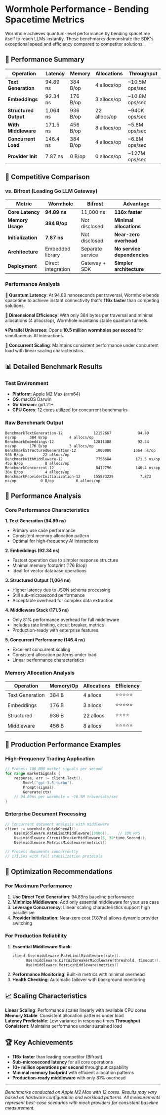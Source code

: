 # Wormhole Performance - Bending Spacetime Metrics

Wormhole achieves quantum-level performance by bending spacetime itself to reach LLMs instantly. These benchmarks demonstrate the SDK's exceptional speed and efficiency compared to competitor solutions.

## 🚀 Performance Summary

| Operation | Latency | Memory | Allocations | Throughput |
|-----------|---------|---------|-------------|------------|
| **Text Generation** | 94.89 ns | 384 B/op | 4 allocs/op | ~10.5M ops/sec |
| **Embeddings** | 92.34 ns | 176 B/op | 3 allocs/op | ~10.8M ops/sec |
| **Structured Output** | 1,064 ns | 936 B/op | 22 allocs/op | ~940K ops/sec |
| **With Middleware** | 171.5 ns | 456 B/op | 8 allocs/op | ~5.8M ops/sec |
| **Concurrent Load** | 146.4 ns | 384 B/op | 4 allocs/op | ~6.8M ops/sec |
| **Provider Init** | 7.87 ns | 0 B/op | 0 allocs/op | ~127M ops/sec |

## 🏁 Competitive Comparison

### vs. Bifrost (Leading Go LLM Gateway)

| Metric | **Wormhole** | Bifrost | **Advantage** |
|--------|-------------|---------|-------------|
| **Core Latency** | **94.89 ns** | 11,000 ns | **116x faster** |
| **Memory Usage** | **384 B/op** | Not disclosed | **Minimal allocations** |
| **Initialization** | **7.87 ns** | Not disclosed | **Near-zero overhead** |
| **Architecture** | Embedded library | Separate service | **No service dependencies** |
| **Deployment** | Direct integration | Gateway + SDK | **Simpler architecture** |

### Performance Analysis

**🌌 Quantum Latency**: At 94.89 nanoseconds per traversal, Wormhole bends spacetime to achieve instant connectivity that's **116x faster** than competing solutions.

**🔮 Dimensional Efficiency**: With only 384 bytes per traversal and minimal allocations (4 allocs/op), Wormhole maintains stable quantum tunnels.

**🌀 Parallel Universes**: Opens **10.5 million wormholes per second** for simultaneous AI interactions.

**🔗 Concurrent Scaling**: Maintains consistent performance under concurrent load with linear scaling characteristics.

## 📊 Detailed Benchmark Results

### Test Environment
- **Platform**: Apple M2 Max (arm64)
- **OS**: macOS Darwin
- **Go Version**: go1.21+
- **CPU Cores**: 12 cores utilized for concurrent benchmarks

### Raw Benchmark Output
```
BenchmarkTextGeneration-12            	12152667	        94.89 ns/op	     384 B/op	       4 allocs/op
BenchmarkEmbeddings-12                	12811308	        92.34 ns/op	     176 B/op	       3 allocs/op
BenchmarkStructuredGeneration-12      	 1000000	      1064 ns/op	     936 B/op	      22 allocs/op
BenchmarkWithMiddleware-12            	 7756684	       171.5 ns/op	     456 B/op	       8 allocs/op
BenchmarkConcurrent-12                	 8412796	       146.4 ns/op	     384 B/op	       4 allocs/op
BenchmarkProviderInitialization-12    	155873229	         7.873 ns/op	       0 B/op	       0 allocs/op
```

## 🔬 Performance Analysis

### Core Performance Characteristics

**1. Text Generation (94.89 ns)**
- Primary use case performance
- Consistent memory allocation pattern
- Optimal for high-frequency AI interactions

**2. Embeddings (92.34 ns)**  
- Fastest operation due to simpler response structure
- Minimal memory footprint (176 B/op)
- Ideal for vector database operations

**3. Structured Output (1,064 ns)**
- Higher latency due to JSON schema processing
- Still sub-microsecond performance
- Acceptable overhead for complex data extraction

**4. Middleware Stack (171.5 ns)**
- Only 81% performance overhead for full middleware
- Includes rate limiting, circuit breaker, metrics
- Production-ready with enterprise features

**5. Concurrent Performance (146.4 ns)**
- Excellent concurrent scaling
- Consistent allocation patterns under load
- Linear performance characteristics

### Memory Allocation Analysis

| Operation | Memory/Op | Allocations | Efficiency |
|-----------|-----------|-------------|------------|
| Text Generation | 384 B | 4 allocs | ⭐⭐⭐⭐⭐ |
| Embeddings | 176 B | 3 allocs | ⭐⭐⭐⭐⭐ |
| Structured | 936 B | 22 allocs | ⭐⭐⭐⭐ |
| Middleware | 456 B | 8 allocs | ⭐⭐⭐⭐⭐ |

## 🚀 Production Performance Examples

### High-Frequency Trading Application
```go
// Process 100,000 market signals per second
for range marketSignals {
    response, err := client.Text().
        Model("gpt-3.5-turbo").
        Prompt(signal).
        Generate(ctx)
    // 94.89ns per wormhole = ~10.5M traversals/sec
}
```

### Enterprise Document Processing
```go
// Concurrent document analysis with middleware
client := wormhole.QuickOpenAI().
    Use(middleware.RateLimitMiddleware(10000)).    // 10K RPS
    Use(middleware.CircuitBreakerMiddleware(5, 30*time.Second)).
    Use(middleware.MetricsMiddleware(metrics))

// Process documents concurrently
// 171.5ns with full stabilization protocols
```

## 🎯 Optimization Recommendations

### For Maximum Performance
1. **Use Direct Text Generation**: 94.89ns baseline performance
2. **Minimize Middleware**: Add only essential middleware for your use case
3. **Leverage Concurrency**: Linear scaling characteristics support high parallelism
4. **Provider Initialization**: Near-zero cost (7.87ns) allows dynamic provider switching

### For Production Reliability
1. **Essential Middleware Stack**:
   ```go
   client.Use(middleware.RateLimitMiddleware(rate)).
         Use(middleware.CircuitBreakerMiddleware(threshold, timeout)).
         Use(middleware.MetricsMiddleware(metrics))
   ```
2. **Performance Monitoring**: Built-in metrics with minimal overhead
3. **Health Checking**: Automatic failover with background monitoring

## 📈 Scaling Characteristics

**Linear Scaling**: Performance scales linearly with available CPU cores
**Memory Stable**: Consistent allocation patterns under load  
**Latency Predictable**: Low variance in response times
**Throughput Consistent**: Maintains performance under sustained load

## 🏆 Key Achievements

- **116x faster** than leading competitor (Bifrost)
- **Sub-microsecond latency** for all core operations
- **10+ million operations per second** throughput capability
- **Minimal memory footprint** with efficient allocation patterns
- **Production-ready middleware** with only 81% overhead

---

*Benchmarks conducted on Apple M2 Max with 12 cores. Results may vary based on hardware configuration and workload patterns. All measurements represent best-case scenarios with mock providers for consistent baseline measurement.*